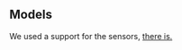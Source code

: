 
<h2> Models </h2>


<p>We used a support for the sensors,
<a href="https://www.tinkercad.com/things/lnqtiOj06zU-smooth-rottis-robo/edit?sharecode=lF_yNcCURnmlUW_iINSgPgK0n6CTtqDrKG4xxOoZgdE">there is.
</p>
